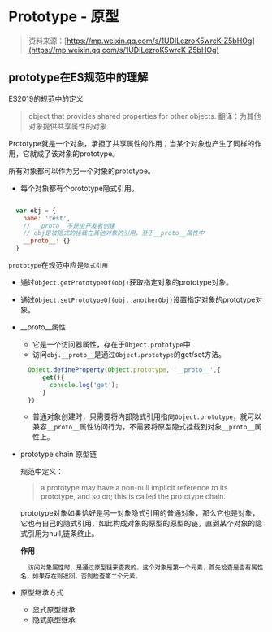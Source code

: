 # Prototype - 原型

> 资料来源：[https://mp.weixin.qq.com/s/1UDILezroK5wrcK-Z5bHOg](https://mp.weixin.qq.com/s/1UDILezroK5wrcK-Z5bHOg)

## prototype在ES规范中的理解

ES2019的规范中的定义
> object that provides shared properties for other objects.
> 翻译：为其他对象提供共享属性的对象

Prototype就是一个对象，承担了共享属性的作用；当某个对象也产生了同样的作用，它就成了该对象的prototype。

所有对象都可以作为另一个对象的prototype。


- 每个对象都有个prototype隐式引用。

```javascript

  var obj = {
    name: 'test',
    // __proto__不是由开发者创建
    // obj是被隐式的挂载在其他对象的引用，至于__proto__属性中
    __proto__: {} 
  }

```
``prototype``在规范中应是``隐式引用`` 
  - 通过``Object.getPrototypeOf(obj)``获取指定对象的prototype对象。
  - 通过``Object.setPrototypeOf(obj, anotherObj)``设置指定对象的prototype对象。


- __proto__属性
  - 它是一个访问器属性，存在于``Object.prototype``中
  - 访问``obj.__proto__``是通过``Object.prototype``的get/set方法。
  ```javascript
    Object.defineProperty(Object.prototype, '__proto__',{
        get(){
          console.log('get');
        }
    });
  ```
  - 普通对象创建时，只需要将内部隐式引用指向``Object.prototype``，就可以兼容``__proto__``属性访问行为，不需要将原型隐式挂载到对象``__proto__``属性上。

- prototype chain 原型链
  
  规范中定义：
  > a prototype may have a non-null implicit reference to its prototype, and so on; this is called the prototype chain.

  prototype对象如果恰好是另一对象隐式引用的普通对象，那么它也是对象，它也有自己的隐式引用，如此构成对象的原型的原型的链，直到某个对象的隐式引用为null,链条终止。

  **作用**
  
  ```
    访问对象属性时，是通过原型链来查找的。这个对象是第一个元素，首先检查是否有属性名，如果存在则返回，否则检查第二个元素。
  ```

- 原型继承方式
  - 显式原型继承
  - 隐式原型继承



